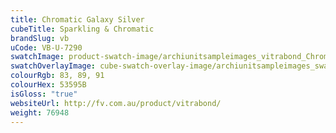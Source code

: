 ```yaml
---
title: Chromatic Galaxy Silver
cubeTitle: Sparkling & Chromatic
brandSlug: vb
uCode: VB-U-7290
swatchImage: product-swatch-image/archiunitsampleimages_vitrabond_Chromatic_Galaxy_Silver.jpg
swatchOverlayImage: cube-swatch-overlay-image/archiunitsampleimages_swatch-overlay_vitrabond.png
colourRgb: 83, 89, 91
colourHex: 53595B
isGloss: "true"
websiteUrl: http://fv.com.au/product/vitrabond/
weight: 76948
---
```

